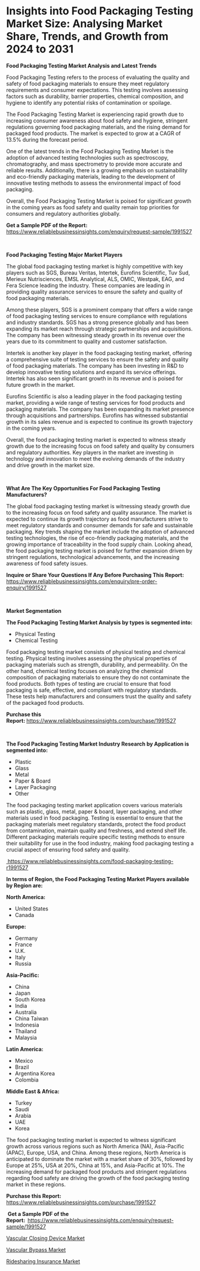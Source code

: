 <p><h1>Insights into Food Packaging Testing Market Size: Analysing Market Share, Trends, and Growth from 2024 to 2031</h1></p><p><strong>Food Packaging Testing Market Analysis and Latest Trends</strong></p>
<p><p>Food Packaging Testing refers to the process of evaluating the quality and safety of food packaging materials to ensure they meet regulatory requirements and consumer expectations. This testing involves assessing factors such as durability, barrier properties, chemical composition, and hygiene to identify any potential risks of contamination or spoilage.</p><p>The Food Packaging Testing Market is experiencing rapid growth due to increasing consumer awareness about food safety and hygiene, stringent regulations governing food packaging materials, and the rising demand for packaged food products. The market is expected to grow at a CAGR of 13.5% during the forecast period.</p><p>One of the latest trends in the Food Packaging Testing Market is the adoption of advanced testing technologies such as spectroscopy, chromatography, and mass spectrometry to provide more accurate and reliable results. Additionally, there is a growing emphasis on sustainability and eco-friendly packaging materials, leading to the development of innovative testing methods to assess the environmental impact of food packaging.</p><p>Overall, the Food Packaging Testing Market is poised for significant growth in the coming years as food safety and quality remain top priorities for consumers and regulatory authorities globally.</p></p>
<p><strong>Get a Sample PDF of the Report:&nbsp;</strong> <a href="https://www.reliablebusinessinsights.com/enquiry/request-sample/1991527">https://www.reliablebusinessinsights.com/enquiry/request-sample/1991527</a></p>
<p>&nbsp;</p>
<p><strong>Food Packaging Testing Major Market Players</strong></p>
<p><p>The global food packaging testing market is highly competitive with key players such as SGS, Bureau Veritas, Intertek, Eurofins Scientific, Tuv Sud, Merieux Nutrisciences, EMSL Analytical, ALS, OMIC, Westpak, EAG, and Fera Science leading the industry. These companies are leading in providing quality assurance services to ensure the safety and quality of food packaging materials.</p><p>Among these players, SGS is a prominent company that offers a wide range of food packaging testing services to ensure compliance with regulations and industry standards. SGS has a strong presence globally and has been expanding its market reach through strategic partnerships and acquisitions. The company has been witnessing steady growth in its revenue over the years due to its commitment to quality and customer satisfaction.</p><p>Intertek is another key player in the food packaging testing market, offering a comprehensive suite of testing services to ensure the safety and quality of food packaging materials. The company has been investing in R&D to develop innovative testing solutions and expand its service offerings. Intertek has also seen significant growth in its revenue and is poised for future growth in the market.</p><p>Eurofins Scientific is also a leading player in the food packaging testing market, providing a wide range of testing services for food products and packaging materials. The company has been expanding its market presence through acquisitions and partnerships. Eurofins has witnessed substantial growth in its sales revenue and is expected to continue its growth trajectory in the coming years.</p><p>Overall, the food packaging testing market is expected to witness steady growth due to the increasing focus on food safety and quality by consumers and regulatory authorities. Key players in the market are investing in technology and innovation to meet the evolving demands of the industry and drive growth in the market size.</p></p>
<p>&nbsp;</p>
<p><strong>What Are The Key Opportunities For Food Packaging Testing Manufacturers?</strong></p>
<p><p>The global food packaging testing market is witnessing steady growth due to the increasing focus on food safety and quality assurance. The market is expected to continue its growth trajectory as food manufacturers strive to meet regulatory standards and consumer demands for safe and sustainable packaging. Key trends shaping the market include the adoption of advanced testing technologies, the rise of eco-friendly packaging materials, and the growing importance of traceability in the food supply chain. Looking ahead, the food packaging testing market is poised for further expansion driven by stringent regulations, technological advancements, and the increasing awareness of food safety issues.</p></p>
<p><strong>Inquire or Share Your Questions If Any Before Purchasing This Report:</strong> <a href="https://www.reliablebusinessinsights.com/enquiry/pre-order-enquiry/1991527">https://www.reliablebusinessinsights.com/enquiry/pre-order-enquiry/1991527</a></p>
<p>&nbsp;</p>
<p><strong>Market Segmentation</strong></p>
<p><strong>The Food Packaging Testing Market Analysis by types is segmented into:</strong></p>
<p><ul><li>Physical Testing</li><li>Chemical Testing</li></ul></p>
<p><p>Food packaging testing market consists of physical testing and chemical testing. Physical testing involves assessing the physical properties of packaging materials such as strength, durability, and permeability. On the other hand, chemical testing focuses on analyzing the chemical composition of packaging materials to ensure they do not contaminate the food products. Both types of testing are crucial to ensure that food packaging is safe, effective, and compliant with regulatory standards. These tests help manufacturers and consumers trust the quality and safety of the packaged food products.</p></p>
<p><strong>Purchase this Report:&nbsp;</strong><a href="https://www.reliablebusinessinsights.com/purchase/1991527">https://www.reliablebusinessinsights.com/purchase/1991527</a></p>
<p>&nbsp;</p>
<p><strong>The Food Packaging Testing Market Industry Research by Application is segmented into:</strong></p>
<p><ul><li>Plastic</li><li>Glass</li><li>Metal</li><li>Paper & Board</li><li>Layer Packaging</li><li>Other</li></ul></p>
<p><p>The food packaging testing market application covers various materials such as plastic, glass, metal, paper & board, layer packaging, and other materials used in food packaging. Testing is essential to ensure that the packaging materials meet regulatory standards, protect the food product from contamination, maintain quality and freshness, and extend shelf life. Different packaging materials require specific testing methods to ensure their suitability for use in the food industry, making food packaging testing a crucial aspect of ensuring food safety and quality.</p></p>
<p><a href="https://www.reliablebusinessinsights.com/food-packaging-testing-r1991527">&nbsp;https://www.reliablebusinessinsights.com/food-packaging-testing-r1991527</a></p>
<p><strong>In terms of Region, the Food Packaging Testing Market Players available by Region are:</strong></p>
<p>
    <p> <strong> North America: </strong>
        <ul>
            <li>United States</li>
            <li>Canada</li>
        </ul>
        </p> 
    <p> <strong> Europe: </strong>
        <ul>
            <li>Germany</li>
            <li>France</li>
            <li>U.K.</li>
            <li>Italy</li>
            <li>Russia</li>
        </ul>
        </p> 
    <p> <strong> Asia-Pacific: </strong>
        <ul>
            <li>China</li>
            <li>Japan</li>
            <li>South Korea</li>
            <li>India</li>
            <li>Australia</li>
            <li>China Taiwan</li>
            <li>Indonesia</li>
            <li>Thailand</li>
            <li>Malaysia</li>
        </ul>
        </p> 
    <p> <strong> Latin America: </strong>
        <ul>
            <li>Mexico</li>
            <li>Brazil</li>
            <li>Argentina Korea</li>
            <li>Colombia</li>
        </ul>
        </p> 
    <p> <strong> Middle East & Africa: </strong>
        <ul>
            <li>Turkey</li>
            <li>Saudi</li>
            <li>Arabia</li>
            <li>UAE</li>
            <li>Korea</li>
        </ul>
    </p>
    </p>
<p><p>The food packaging testing market is expected to witness significant growth across various regions such as North America (NA), Asia-Pacific (APAC), Europe, USA, and China. Among these regions, North America is anticipated to dominate the market with a market share of 30%, followed by Europe at 25%, USA at 20%, China at 15%, and Asia-Pacific at 10%. The increasing demand for packaged food products and stringent regulations regarding food safety are driving the growth of the food packaging testing market in these regions.</p></p>
<p><strong>Purchase this Report: </strong><a href="https://www.reliablebusinessinsights.com/purchase/1991527">https://www.reliablebusinessinsights.com/purchase/1991527</a></p>
<p>&nbsp;<strong>Get a Sample PDF of the Report:&nbsp;&nbsp;</strong><a href="https://www.reliablebusinessinsights.com/enquiry/request-sample/1991527">https://www.reliablebusinessinsights.com/enquiry/request-sample/1991527</a></p>
<p><strong></strong></p>
<p><p><a href="https://view.publitas.com/reportprime-1/global-vascular-closing-device-industry-types-applications-market-players-regional-growth-analysis-and-future-scenarios-2024-2031/">Vascular Closing Device Market</a></p><p><a href="https://view.publitas.com/reportprime-1/global-vascular-bypass-market-is-projected-to-grow-at-a-cagr-of-5-6-forcasted-for-period-from-2024-to-2031/">Vascular Bypass Market</a></p><p><a href="https://github.com/DeonteStanton2023/Market-Research-Report-List-2/blob/main/ridesharing-insurance-market.md">Ridesharing Insurance Market</a></p></p>